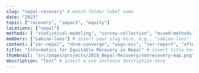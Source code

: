 ```yaml
---
slug: "nepal-recovery" # match folder label name
date: "2023"
topic: ["recovery", "impact", "equity"]
locations: ["nepal"]
methods: [ "statistical-modeling", "survey-collection", "mixed-methods"]
members: ["sabine-loos"] # insert your slug here, e.g., "sabine-loos"
content: ["ier-nepal", "nhrm-converge", "usgs-esc", "ier-report", "afterquake-nepal"]
title: "Informatics for Equitable Recovery in Nepal" # insert title here
thumbnail: "src/pages/projects/2018_Nepal-Recovery/nonrecovery-map.png"
description: "Test" # insert a one sentence description here
---
```


